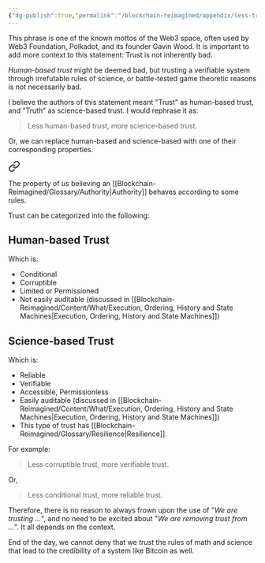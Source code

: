 ```yaml
---
{"dg-publish":true,"permalink":"/blockchain-reimagined/appendix/less-trust-more-truth/","hide":true,"created":"2024-10-26T13:01:23.737+01:00","updated":"2024-10-26T14:15:55.785+01:00"}
---
```


This phrase is one of the known mottos of the Web3 space, often used by Web3 Foundation, Polkadot, and its founder Gavin Wood. It is important to add more context to this statement: Trust is not inherently bad. 

*Human-based trust* might be deemed bad, but trusting a verifiable system through irrefutable rules of science, or battle-tested game theoretic reasons is not necessarily bad. 

I believe the authors of this statement meant "Trust" as human-based trust, and "Truth" as science-based trust. I would rephrase it as:

> Less human-based trust, more science-based trust. 

Or, we can replace human-based and science-based with one of their corresponding properties. 


<div class="transclusion internal-embed is-loaded"><a class="markdown-embed-link" href="/blockchain-reimagined/glossary/trust/" aria-label="Open link"><svg xmlns="http://www.w3.org/2000/svg" width="24" height="24" viewBox="0 0 24 24" fill="none" stroke="currentColor" stroke-width="2" stroke-linecap="round" stroke-linejoin="round" class="svg-icon lucide-link"><path d="M10 13a5 5 0 0 0 7.54.54l3-3a5 5 0 0 0-7.07-7.07l-1.72 1.71"></path><path d="M14 11a5 5 0 0 0-7.54-.54l-3 3a5 5 0 0 0 7.07 7.07l1.71-1.71"></path></svg></a><div class="markdown-embed">





The property of us believing an [[Blockchain-Reimagined/Glossary/Authority\|Authority]] behaves according to some rules. 

Trust can be categorized into the following: 

## Human-based Trust
Which is:
- Conditional 
- Corruptible 
- Limited or Permissioned
- Not easily auditable (discussed in [[Blockchain-Reimagined/Content/What/Execution, Ordering, History and State Machines\|Execution, Ordering, History and State Machines]])

## Science-based Trust
Which is: 
- Reliable
- Verifiable
- Accessible, Permissionless
- Easily auditable (discussed in [[Blockchain-Reimagined/Content/What/Execution, Ordering, History and State Machines\|Execution, Ordering, History and State Machines]])
- This type of trust has [[Blockchain-Reimagined/Glossary/Resilience\|Resilience]]. 



</div></div>


For example: 
> Less corruptible trust, more verifiable trust. 

Or, 
> Less conditional trust, more reliable trust. 


Therefore, there is no reason to always frown upon the use of "*We are trusting ...*", and no need to be excited about "*We are removing trust from ...*". It all depends on the context.

End of the day, we cannot deny that we *trust* the rules of math and science that lead to the credibility of a system like Bitcoin as well. 